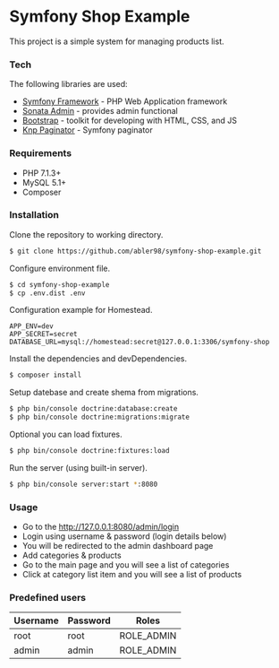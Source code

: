 # Symfony Shop Example

This project is a simple system for managing products list. 

### Tech

The following libraries are used:

* [Symfony Framework](https://symfony.com/) - PHP Web Application framework
* [Sonata Admin](https://sonata-project.org/) - provides admin functional
* [Bootstrap](https://getbootstrap.com/) - toolkit for developing with HTML, CSS, and JS
* [Knp Paginator](https://github.com/KnpLabs/KnpPaginatorBundle) - Symfony paginator

### Requirements

- PHP 7.1.3+
- MySQL 5.1+
- Composer

### Installation

Clone the repository to working directory.

```sh
$ git clone https://github.com/abler98/symfony-shop-example.git
```

Configure environment file.

```sh
$ cd symfony-shop-example
$ cp .env.dist .env
```

Configuration example for Homestead.

```env
APP_ENV=dev
APP_SECRET=secret
DATABASE_URL=mysql://homestead:secret@127.0.0.1:3306/symfony-shop
```

Install the dependencies and devDependencies.

```sh
$ composer install
```

Setup datebase and create shema from migrations.

```sh
$ php bin/console doctrine:database:create
$ php bin/console doctrine:migrations:migrate
```

Optional you can load fixtures.

```sh
$ php bin/console doctrine:fixtures:load
```

Run the server (using built-in server).

```sh
$ php bin/console server:start *:8080
```

### Usage

- Go to the http://127.0.0.1:8080/admin/login
- Login using username & password (login details below)
- You will be redirected to the admin dashboard page
- Add categories & products
- Go to the main page and you will see a list of categories
- Click at category list item and you will see a list of products

### Predefined users

Username | Password | Roles
--- | --- | ---
root | root | ROLE_ADMIN
admin | admin | ROLE_ADMIN
